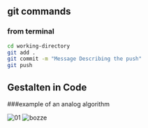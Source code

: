 ## git commands


### from terminal
```bash
cd working-directory
git add .  
git commit -m "Message Describing the push"
git push
```

## Gestalten in Code 


###example of an analog algorithm

![01](https://cloud.githubusercontent.com/assets/23034957/19771416/2c6749a4-9c63-11e6-8571-091066470f56.jpg)
![bozze](https://cloud.githubusercontent.com/assets/23034957/19811836/6d4f3140-9d33-11e6-8709-cbcb138af150.png)
 
